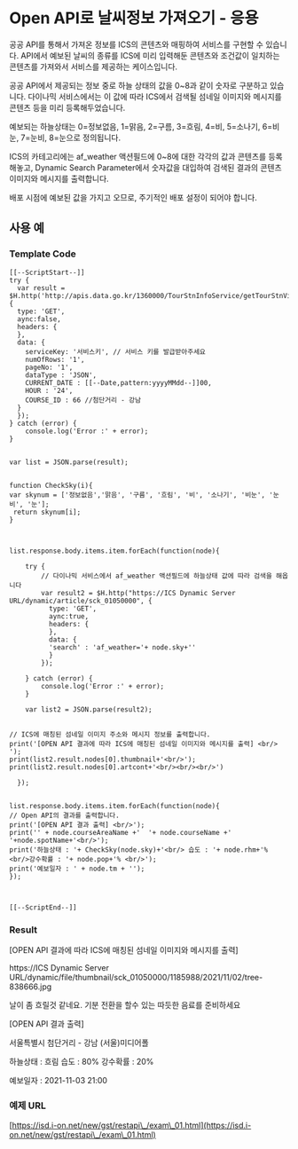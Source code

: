 # Open API로 날씨정보 가져오기 - 응용

공공 API를 통해서 가져온 정보를 ICS의 콘텐츠와 매핑하여 서비스를 구현할 수 있습니다. API에서 예보된 날씨의 종류를 ICS에 미리 입력해둔 콘텐츠와 조건값이 일치하는 콘텐츠를 가져와서 서비스를 제공하는 케이스입니다.

공공 API에서 제공되는 정보 중로 하늘 상태의 값을 0\~8과 같이 숫자로 구분하고 있습니다. 다이나믹 서비스에서는 이 값에 따라 ICS에서 검색될 섬네일 이미지와 메시지를 콘텐츠 등을 미리 등록해두었습니다.

예보되는 하늘상태는 0=정보없음, 1=맑음, 2=구름, 3=흐림, 4=비, 5=소나기, 6=비눈, 7=눈비, 8=눈으로 정의됩니다.

ICS의 카테고리에는 af\_weather 액션필드에 0\~8에 대한 각각의 값과 콘텐츠를 등록해놓고, Dynamic Search Parameter에서 숫자값을 대입하여 검색된 결과의 콘텐츠 이미지와 메시지를 출력합니다.

배포 시점에 예보된 값을 가지고 오므로, 주기적인 배포 설정이 되어야 합니다.

## 사용 예&#x20;

### Template Code

```
[[--ScriptStart--]]
try {
  var result = $H.http('http://apis.data.go.kr/1360000/TourStnInfoService/getTourStnVilageFcst', {
  type: 'GET',
  aync:false,
  headers: {
  },
  data: {
    serviceKey: '서비스키', // 서비스 키를 발급받아주세요
    numOfRows: '1',
    pageNo: '1',
    dataType : 'JSON',
    CURRENT_DATE : [[--Date,pattern:yyyyMMdd--]]00,
    HOUR : '24',
    COURSE_ID : 66 //첨단거리 - 강남
  }
  });
} catch (error) {
    console.log('Error :' + error);
}


var list = JSON.parse(result);


function CheckSky(i){
var skynum = ['정보없음','맑음', '구름', '흐림', '비', '소나기', '비눈', '눈비', '눈'];
 return skynum[i];
}



list.response.body.items.item.forEach(function(node){

    try {
        // 다이나믹 서비스에서 af_weather 액션필드에 하늘상태 값에 따라 검색을 해옵니다 
        var result2 = $H.http("https://ICS Dynamic Server URL/dynamic/article/sck_01050000", {
          type: 'GET',
          aync:true,
          headers: {
          },
          data: {
          'search' : 'af_weather='+ node.sky+''
          }
        });

    } catch (error) {
        console.log('Error :' + error);
    }

    var list2 = JSON.parse(result2);


// ICS에 매칭된 섬네일 이미지 주소와 메시지 정보를 출력합니다.
print('[OPEN API 결과에 따라 ICS에 매칭된 섬네일 이미지와 메시지를 출력] <br/> '); 
print(list2.result.nodes[0].thumbnail+'<br/>');
print(list2.result.nodes[0].artcont+'<br/><br/><br/>')

  });


list.response.body.items.item.forEach(function(node){
// Open API의 결과를 출력합니다.
print('[OPEN API 결과 출력] <br/>'); 
print('' + node.courseAreaName +'  '+ node.courseName +' '+node.spotName+'<br/>');
print('하늘상태 : '+ CheckSky(node.sky)+'<br/> 습도 : '+ node.rhm+'% <br/>강수확률 : '+ node.pop+'% <br/>');
print('예보일자 : ' + node.tm + '');
});



[[--ScriptEnd--]]
```

### Result

\[OPEN API 결과에 따라 ICS에 매칭된 섬네일 이미지와 메시지를 출력]

&#x20;https://ICS Dynamic Server URL/dynamic/file/thumbnail/sck\_01050000/1185988/2021/11/02/tree-838666.jpg&#x20;

날이 좀 흐릴것 같네요. 기분 전환을 할수 있는 따듯한 음료를 준비하세요



\[OPEN API 결과 출력]

&#x20;서울특별시 첨단거리 - 강남 (서울)미디어폴&#x20;

하늘상태 : 흐림 습도 : 80% 강수확률 : 20%&#x20;

예보일자 : 2021-11-03 21:00



### 예제 URL

[https://isd.i-on.net/new/gst/restapi\_/exam\_01.html](https://isd.i-on.net/new/gst/restapi\_/exam\_01.html)
